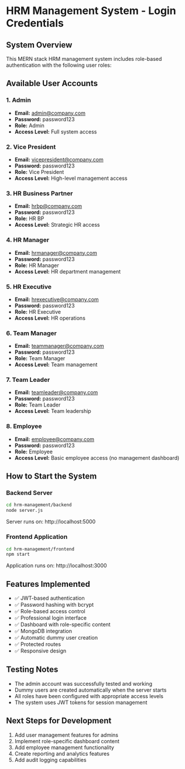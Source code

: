 # HRM Management System - Login Credentials

## System Overview
This MERN stack HRM management system includes role-based authentication with the following user roles:

## Available User Accounts

### 1. Admin
- **Email:** admin@company.com
- **Password:** password123
- **Role:** Admin
- **Access Level:** Full system access

### 2. Vice President
- **Email:** vicepresident@company.com
- **Password:** password123
- **Role:** Vice President
- **Access Level:** High-level management access

### 3. HR Business Partner
- **Email:** hrbp@company.com
- **Password:** password123
- **Role:** HR BP
- **Access Level:** Strategic HR access

### 4. HR Manager
- **Email:** hrmanager@company.com
- **Password:** password123
- **Role:** HR Manager
- **Access Level:** HR department management

### 5. HR Executive
- **Email:** hrexecutive@company.com
- **Password:** password123
- **Role:** HR Executive
- **Access Level:** HR operations

### 6. Team Manager
- **Email:** teammanager@company.com
- **Password:** password123
- **Role:** Team Manager
- **Access Level:** Team management

### 7. Team Leader
- **Email:** teamleader@company.com
- **Password:** password123
- **Role:** Team Leader
- **Access Level:** Team leadership

### 8. Employee
- **Email:** employee@company.com
- **Password:** password123
- **Role:** Employee
- **Access Level:** Basic employee access (no management dashboard)

## How to Start the System

### Backend Server
```bash
cd hrm-management/backend
node server.js
```
Server runs on: http://localhost:5000

### Frontend Application
```bash
cd hrm-management/frontend
npm start
```
Application runs on: http://localhost:3000

## Features Implemented
- ✅ JWT-based authentication
- ✅ Password hashing with bcrypt
- ✅ Role-based access control
- ✅ Professional login interface
- ✅ Dashboard with role-specific content
- ✅ MongoDB integration
- ✅ Automatic dummy user creation
- ✅ Protected routes
- ✅ Responsive design

## Testing Notes
- The admin account was successfully tested and working
- Dummy users are created automatically when the server starts
- All roles have been configured with appropriate access levels
- The system uses JWT tokens for session management

## Next Steps for Development
1. Add user management features for admins
2. Implement role-specific dashboard content
3. Add employee management functionality
4. Create reporting and analytics features
5. Add audit logging capabilities
